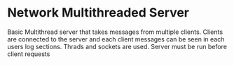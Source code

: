 # Network Multithreaded Server
 
Basic Multithread server that takes messages from multiple clients. Clients are connected to the server and each client messages can be seen in each users log sections.
Thrads and sockets are used.
Server must be run before client requests
